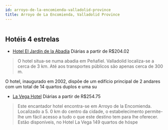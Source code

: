 ```yaml
---
id: arroyo-de-la-encomienda-valladolid-province
title: Arroyo de La Encomienda, Valladolid Province
---
```


<center><img src="http://photos.hotelbeds.com/giata/00/008010/008010a_hb_a_005.jpg" alt="" /></center>


## Hotéis 4 estrelas

-    [Hotel El Jardín de la Abadía](https://www.hurb.com/hoteis/arroyo-de-la-encomienda/hotel-el-jardin-de-la-abadia-JNP-JP811896?cmp=18055) Diárias a partir de R$204.02
   > O hotel situa-se numa abadia em Peñafiel. Valladolid localiza-se a cerca de 3 km. Até aos transportes públicos são apenas cerca de 300 m.

O hotel, inaugurado em 2002, dispõe de um edifício principal de 2 andares com um total de 14 quartos duplos e uma su
-    [La Vega Hotel](https://www.hurb.com/hoteis/arroyo-de-la-encomienda/la-vega-hotel-JNP-JP089403?cmp=18055) Diárias a partir de R$254.75
   > Este encantador hotel encontra-se em Arroyo de la Encomienda. Localizado a 5. 0 km do centro da cidade, o estabelecimento permite-lhe um fácil acesso a tudo o que este destino tem para lhe oferecer. Estão disponíveis, no Hotel La Vega 149 quartos de hóspe
